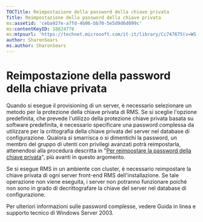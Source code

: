 ```yaml
---
TOCTitle: Reimpostazione della password della chiave privata
Title: Reimpostazione della password della chiave privata
ms:assetid: 'ceba927e-a7fd-4b06-bb70-5e5d9d6d099c'
ms:contentKeyID: 18824778
ms:mtpsurl: 'https://technet.microsoft.com/it-it/library/Cc747675(v=WS.10)'
author: SharonSears
ms.author: SharonSears
---
```


Reimpostazione della password della chiave privata
==================================================

Quando si esegue il provisioning di un server, è necessario selezionare un metodo per la protezione della chiave privata di RMS. Se si sceglie l'opzione predefinita, che prevede l'utilizzo della protezione chiave privata basata su software predefinita, è necessario specificare una password complessa da utilizzare per la crittografia della chiave privata del server nel database di configurazione. Qualora si smarrisca o si dimentichi la password, un membro del gruppo di utenti con privilegi avanzati potrà reimpostarla, attenendosi alla procedura descritta in "[Per reimpostare la password della chiave privata](https://technet.microsoft.com/f71df255-fe19-4e07-810e-87309a5e8e88)", più avanti in questo argomento.

Se si esegue RMS in un ambiente con cluster, è necessario reimpostare la chiave privata di ogni server front-end RMS dell'installazione. Se tale operazione non viene eseguita, i server non potranno funzionare poiché non sono in grado di decrittografare la chiave del server nel database di configurazione.

Per ulteriori informazioni sulle password complesse, vedere Guida in linea e supporto tecnico di Windows Server 2003.
